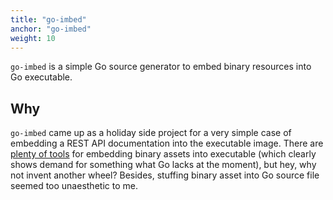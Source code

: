 ```yaml
---
title: "go-imbed"
anchor: "go-imbed"
weight: 10
---
```

`go-imbed` is a simple Go source generator to embed binary resources into Go executable.

## Why

`go-imbed` came up as a holiday side project for a very simple case of embedding a REST API documentation into the executable image. There are [plenty of tools](#other-tools) for embedding binary assets into executable  (which clearly shows demand for something what Go lacks at the moment), but hey, why not invent another wheel? Besides, stuffing binary asset into Go source file seemed too unaesthetic to me.   
